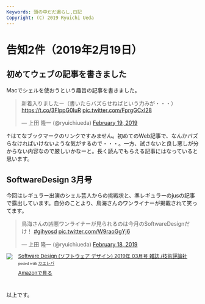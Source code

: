 ```yaml
---
Keywords: 頭の中だだ漏らし,日記
Copyright: (C) 2019 Ryuichi Ueda
---
```


# 告知2件（2019年2月19日）


## 初めてウェブの記事を書きました

Macでシェルを使おうという趣旨の記事を書きました。

<blockquote class="twitter-tweet" data-partner="tweetdeck"><p lang="ja" dir="ltr">新着入りましたー（書いたらバズらせねばという力みが・・・）<a href="https://t.co/3FIppG0IuR">https://t.co/3FIppG0IuR</a> <a href="https://t.co/FprgGCxl28">pic.twitter.com/FprgGCxl28</a></p>&mdash; 上田 隆一 (@ryuichiueda) <a href="https://twitter.com/ryuichiueda/status/1097844951612678145?ref_src=twsrc%5Etfw">February 19, 2019</a></blockquote>
<script async src="https://platform.twitter.com/widgets.js" charset="utf-8"></script>


↑はてなブックマークのリンクですみません。初めてのWeb記事で、なんかバズらなければいけないような気がするので・・・。一方、試さないと良し悪しが分からない内容なので厳しいかなーと。長く読んでもらえる記事にはなっていると思います。


## SoftwareDesign 3月号

今回はレギュラー出演のシェル芸人からの挑戦状と、準レギュラーのjusの記事で露出しています。自分のことより、鳥海さんのワンライナーが掲載されて笑ってます。

<blockquote class="twitter-tweet" data-partner="tweetdeck"><p lang="ja" dir="ltr">鳥海さんの凶悪ワンライナーが見られるのは今月のSoftwareDesignだけ！ <a href="https://twitter.com/hashtag/gihyosd?src=hash&amp;ref_src=twsrc%5Etfw">#gihyosd</a> <a href="https://t.co/W9raoGgYj6">pic.twitter.com/W9raoGgYj6</a></p>&mdash; 上田 隆一 (@ryuichiueda) <a href="https://twitter.com/ryuichiueda/status/1097462723850326017?ref_src=twsrc%5Etfw">February 18, 2019</a></blockquote>
<script async src="https://platform.twitter.com/widgets.js" charset="utf-8"></script>


<div class="kaerebalink-box" style="text-align:left;padding-bottom:20px;font-size:small;zoom: 1;overflow: hidden;"><div class="kaerebalink-image" style="float:left;margin:0 15px 10px 0;"><a href="https://hb.afl.rakuten.co.jp/hgc/g0000015.awxh2d4b.g0000015.awxh36b1/kaereba_main_201902192226482739?pc=https%3A%2F%2Fproduct.rakuten.co.jp%2Fproduct%2F-%2F5634133f5b2d2a88ca5b7b3b6a53a8f5%2F&m=http%3A%2F%2Fm.product.rakuten.co.jp%2Fproduct%2F5634133f5b2d2a88ca5b7b3b6a53a8f5%2F" target="_blank" ><img src="https://thumbnail.image.rakuten.co.jp/ran/img/1001/0004/910/058/270/392/10010004910058270392_1.jpg?_ex=320x320" style="border: none;" /></a></div><div class="kaerebalink-info" style="line-height:120%;zoom: 1;overflow: hidden;"><div class="kaerebalink-name" style="margin-bottom:10px;line-height:120%"><a href="https://hb.afl.rakuten.co.jp/hgc/g0000015.awxh2d4b.g0000015.awxh36b1/kaereba_main_201902192226482739?pc=https%3A%2F%2Fproduct.rakuten.co.jp%2Fproduct%2F-%2F5634133f5b2d2a88ca5b7b3b6a53a8f5%2F&m=http%3A%2F%2Fm.product.rakuten.co.jp%2Fproduct%2F5634133f5b2d2a88ca5b7b3b6a53a8f5%2F" target="_blank" >Software Design (ソフトウェア デザイン) 2019年 03月号 雑誌 /技術評論社</a><div class="kaerebalink-powered-date" style="font-size:8pt;margin-top:5px;font-family:verdana;line-height:120%">posted with <a href="https://kaereba.com" rel="nofollow" target="_blank">カエレバ</a></div></div><div class="kaerebalink-detail" style="margin-bottom:5px;"></div><div class="kaerebalink-link1" style="margin-top:10px;"><div class="shoplinkamazon" style="margin:5px 0"><a href="https://www.amazon.co.jp/gp/search?keywords=software%20design&__mk_ja_JP=%E3%82%AB%E3%82%BF%E3%82%AB%E3%83%8A&tag=ryuichiueda-22" target="_blank" >Amazonで見る</a></div></div></div><div class="booklink-footer" style="clear: left"></div></div>



以上です。

